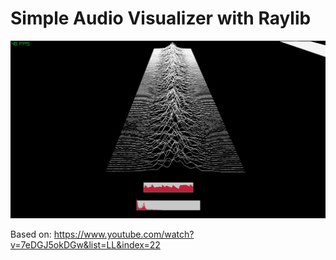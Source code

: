 <h1>Simple Audio Visualizer with Raylib</h1>

![SystemSetup](screen_image.png)


Based on: https://www.youtube.com/watch?v=7eDGJ5okDGw&list=LL&index=22


